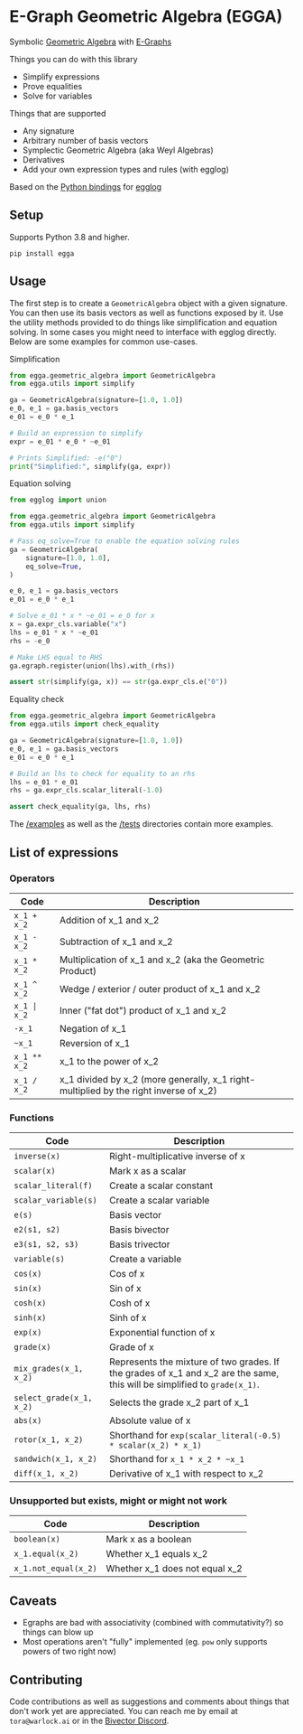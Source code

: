# E-Graph Geometric Algebra (EGGA)

Symbolic [Geometric Algebra](https://en.wikipedia.org/wiki/Geometric_algebra) with [E-Graphs](https://egraphs-good.github.io/)

Things you can do with this library

- Simplify expressions
- Prove equalities
- Solve for variables

Things that are supported

- Any signature
- Arbitrary number of basis vectors
- Symplectic Geometric Algebra (aka Weyl Algebras)
- Derivatives
- Add your own expression types and rules (with egglog)

Based on the [Python bindings](https://github.com/metadsl/egglog-python) for [egglog](https://github.com/egraphs-good/egglog)

## Setup

Supports Python 3.8 and higher.

`pip install egga`

## Usage

The first step is to create a `GeometricAlgebra` object with a given signature.
You can then use its basis vectors as well as functions exposed by it. Use the utility methods provided to do things like simplification and
equation solving. In some cases you might need to interface with egglog directly. Below are
some examples for common use-cases.

Simplification

```python
from egga.geometric_algebra import GeometricAlgebra
from egga.utils import simplify

ga = GeometricAlgebra(signature=[1.0, 1.0])
e_0, e_1 = ga.basis_vectors
e_01 = e_0 * e_1

# Build an expression to simplify
expr = e_01 * e_0 * ~e_01

# Prints Simplified: -e("0")
print("Simplified:", simplify(ga, expr))
```

Equation solving

```python
from egglog import union

from egga.geometric_algebra import GeometricAlgebra
from egga.utils import simplify

# Pass eq_solve=True to enable the equation solving rules
ga = GeometricAlgebra(
    signature=[1.0, 1.0],
    eq_solve=True,
)

e_0, e_1 = ga.basis_vectors
e_01 = e_0 * e_1

# Solve e_01 * x * ~e_01 = e_0 for x
x = ga.expr_cls.variable("x")
lhs = e_01 * x * ~e_01
rhs = -e_0

# Make LHS equal to RHS
ga.egraph.register(union(lhs).with_(rhs))

assert str(simplify(ga, x)) == str(ga.expr_cls.e("0"))
```

Equality check

```python
from egga.geometric_algebra import GeometricAlgebra
from egga.utils import check_equality

ga = GeometricAlgebra(signature=[1.0, 1.0])
e_0, e_1 = ga.basis_vectors
e_01 = e_0 * e_1

# Build an lhs to check for equality to an rhs
lhs = e_01 * e_01
rhs = ga.expr_cls.scalar_literal(-1.0)

assert check_equality(ga, lhs, rhs)
```

The [/examples](examples) as well as the [/tests](tests) directories contain more examples.

## List of expressions

### Operators

| Code         | Description                                                                           |
| ------------ | ------------------------------------------------------------------------------------- |
| `x_1 + x_2`  | Addition of x_1 and x_2                                                               |
| `x_1 - x_2`  | Subtraction of x_1 and x_2                                                            |
| `x_1 * x_2`  | Multiplication of x_1 and x_2 (aka the Geometric Product)                             |
| `x_1 ^ x_2`  | Wedge / exterior / outer product of x_1 and x_2                                       |
| `x_1 \| x_2` | Inner ("fat dot") product of x_1 and x_2                                              |
| `-x_1`       | Negation of x_1                                                                       |
| `~x_1`       | Reversion of x_1                                                                      |
| `x_1 ** x_2` | x_1 to the power of x_2                                                               |
| `x_1 / x_2`  | x_1 divided by x_2 (more generally, x_1 right-multiplied by the right inverse of x_2) |

### Functions

| Code                     | Description                                                                                                               |
| ------------------------ | ------------------------------------------------------------------------------------------------------------------------- |
| `inverse(x)`             | Right-multiplicative inverse of x                                                                                         |
| `scalar(x)`              | Mark x as a scalar                                                                                                        |
| `scalar_literal(f)`      | Create a scalar constant                                                                                                  |
| `scalar_variable(s)`     | Create a scalar variable                                                                                                  |
| `e(s)`                   | Basis vector                                                                                                              |
| `e2(s1, s2)`             | Basis bivector                                                                                                            |
| `e3(s1, s2, s3)`         | Basis trivector                                                                                                           |
| `variable(s)`            | Create a variable                                                                                                         |
| `cos(x)`                 | Cos of x                                                                                                                  |
| `sin(x)`                 | Sin of x                                                                                                                  |
| `cosh(x)`                | Cosh of x                                                                                                                 |
| `sinh(x)`                | Sinh of x                                                                                                                 |
| `exp(x)`                 | Exponential function of x                                                                                                 |
| `grade(x)`               | Grade of x                                                                                                                |
| `mix_grades(x_1, x_2)`   | Represents the mixture of two grades. If the grades of x_1 and x_2 are the same, this will be simplified to `grade(x_1)`. |
| `select_grade(x_1, x_2)` | Selects the grade x_2 part of x_1                                                                                         |
| `abs(x)`                 | Absolute value of x                                                                                                       |
| `rotor(x_1, x_2)`        | Shorthand for `exp(scalar_literal(-0.5) * scalar(x_2) * x_1)`                                                             |
| `sandwich(x_1, x_2)`     | Shorthand for `x_1 * x_2 * ~x_1`                                                                                          |
| `diff(x_1, x_2)`         | Derivative of x_1 with respect to x_2                                                                                     |

### Unsupported but exists, might or might not work

| Code                 | Description                    |
| -------------------- | ------------------------------ |
| `boolean(x)`         | Mark x as a boolean            |
| `x_1.equal(x_2)`     | Whether x_1 equals x_2         |
| `x_1.not_equal(x_2)` | Whether x_1 does not equal x_2 |

## Caveats

- Egraphs are bad with associativity (combined with commutativity?) so things can blow up
- Most operations aren't "fully" implemented (eg. `pow` only supports powers of two right now)

## Contributing

Code contributions as well as suggestions and comments about things that don't work yet are appreciated.
You can reach me by email at `tora@warlock.ai` or in the [Bivector Discord](https://discord.gg/vGY6pPk).

